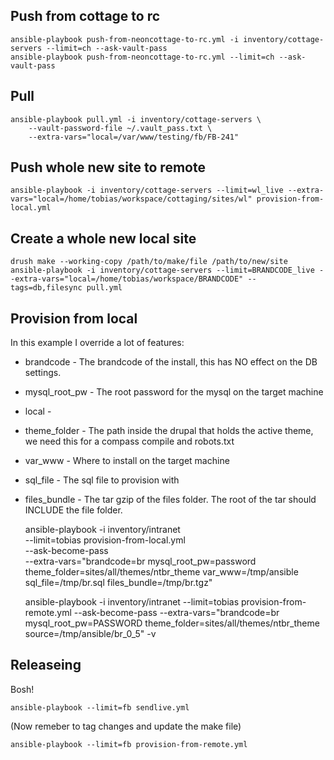 ## Push from cottage to rc

    ansible-playbook push-from-neoncottage-to-rc.yml -i inventory/cottage-servers --limit=ch --ask-vault-pass
    ansible-playbook push-from-neoncottage-to-rc.yml --limit=ch --ask-vault-pass

## Pull

    ansible-playbook pull.yml -i inventory/cottage-servers \
        --vault-password-file ~/.vault_pass.txt \
        --extra-vars="local=/var/www/testing/fb/FB-241"

## Push whole new site to remote

    ansible-playbook -i inventory/cottage-servers --limit=wl_live --extra-vars="local=/home/tobias/workspace/cottaging/sites/wl" provision-from-local.yml

## Create a whole new local site

    drush make --working-copy /path/to/make/file /path/to/new/site
    ansible-playbook -i inventory/cottage-servers --limit=BRANDCODE_live --extra-vars="local=/home/tobias/workspace/BRANDCODE" --tags=db,filesync pull.yml

## Provision from local

In this example I override a lot of features:

 * brandcode - The brandcode of the install, this has NO effect on the DB settings.
 * mysql_root_pw - The root password for the mysql on the target machine
 * local -
 * theme_folder - The path inside the drupal that holds the active theme, we need this for a compass compile and robots.txt
 * var_www - Where to install on the target machine
 * sql_file - The sql file to provision with
 * files_bundle - The tar gzip of the files folder.  The root of the tar should INCLUDE the file folder.

    ansible-playbook -i inventory/intranet \
        --limit=tobias provision-from-local.yml \
        --ask-become-pass \
        --extra-vars="brandcode=br mysql_root_pw=password theme_folder=sites/all/themes/ntbr_theme var_www=/tmp/ansible sql_file=/tmp/br.sql files_bundle=/tmp/br.tgz"

    ansible-playbook -i inventory/intranet --limit=tobias provision-from-remote.yml --ask-become-pass --extra-vars="brandcode=br mysql_root_pw=PASSWORD theme_folder=sites/all/themes/ntbr_theme source=/tmp/ansible/br_0_5" -v

## Releaseing

Bosh!

    ansible-playbook --limit=fb sendlive.yml

(Now remeber to tag changes and update the make file)

    ansible-playbook --limit=fb provision-from-remote.yml

